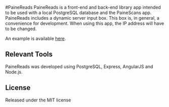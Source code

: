 #PaineReads
PaineReads is a front-end and back-end library app intended to be used with a local PostgreSQL database and the PaineScans app. PaineReads includes a dynamic server input box. This box is, in general, a convenience for development. When using this app, the IP address will have to be changed. 

An example is available [here](https://obscure-waters-34258.herokuapp.com).

## Relevant Tools
PaineReads was developed using PostgreSQL, Express, AngularJS and Node.js.

## License
Released under the MIT license
